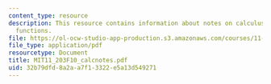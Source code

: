 ```yaml
---
content_type: resource
description: This resource contains information about notes on calculus and utility
  functions.
file: https://ol-ocw-studio-app-production.s3.amazonaws.com/courses/11-203-microeconomics-fall-2010/32b79dfd8a2aa7f13322e5a13d549271_MIT11_203F10_calcnotes.pdf
file_type: application/pdf
resourcetype: Document
title: MIT11_203F10_calcnotes.pdf
uid: 32b79dfd-8a2a-a7f1-3322-e5a13d549271
---
```

